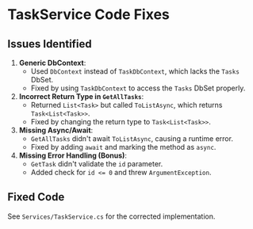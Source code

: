 ﻿# TaskService Code Fixes

## Issues Identified
1. **Generic DbContext**:
   - Used `DbContext` instead of `TaskDbContext`, which lacks the `Tasks` DbSet.
   - Fixed by using `TaskDbContext` to access the `Tasks` DbSet properly.
2. **Incorrect Return Type in `GetAllTasks`**:
   - Returned `List<Task>` but called `ToListAsync`, which returns `Task<List<Task>>`.
   - Fixed by changing the return type to `Task<List<Task>>`.
3. **Missing Async/Await**:
   - `GetAllTasks` didn't await `ToListAsync`, causing a runtime error.
   - Fixed by adding `await` and marking the method as `async`.
4. **Missing Error Handling (Bonus)**:
   - `GetTask` didn't validate the `id` parameter.
   - Added check for `id <= 0` and threw `ArgumentException`.

## Fixed Code
See `Services/TaskService.cs` for the corrected implementation.